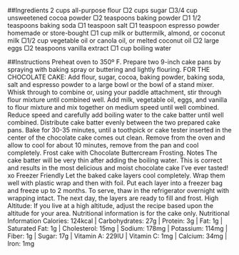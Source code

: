 ##Ingredients
2 cups all-purpose flour
▢2 cups sugar
▢3/4 cup unsweetened cocoa powder
▢2 teaspoons baking powder
▢1 1/2 teaspoons baking soda
▢1 teaspoon salt
▢1 teaspoon espresso powder homemade or store-bought
▢1 cup milk or buttermilk, almond, or coconut milk
▢1/2 cup vegetable oil or canola oil, or melted coconut oil
▢2 large eggs
▢2 teaspoons vanilla extract
▢1 cup boiling water

##Instructions 
Preheat oven to 350º F. Prepare two 9-inch cake pans by spraying with baking spray or buttering and lightly flouring.
FOR THE CHOCOLATE CAKE:
Add flour, sugar, cocoa, baking powder, baking soda, salt and espresso powder to a large bowl or the bowl of a stand mixer. Whisk through to combine or, using your paddle attachment, stir through flour mixture until combined well.
Add milk, vegetable oil, eggs, and vanilla to flour mixture and mix together on medium speed until well combined. Reduce speed and carefully add boiling water to the cake batter until well combined.
Distribute cake batter evenly between the two prepared cake pans. Bake for 30-35 minutes, until a toothpick or cake tester inserted in the center of the chocolate cake comes out clean.
Remove from the oven and allow to cool for about 10 minutes, remove from the pan and cool completely.
Frost cake with Chocolate Buttercream Frosting.
Notes
The cake batter will be very thin after adding the boiling water. This is correct and results in the most delicious and moist chocolate cake I’ve ever tasted! xo
Freezer Friendly
Let the baked cake layers cool completely. Wrap them well with plastic wrap and then with foil. Put each layer into a freezer bag and freeze up to 2 months. To serve, thaw in the refrigerator overnight with wrapping intact. The next day, the layers are ready to fill and frost.
High Altitude: If you live at a high altitude, adjust the recipe based upon the altitude for your area. 
Nutritional information is for the cake only.
Nutritional Information
Calories: 124kcal | Carbohydrates: 27g | Protein: 3g | Fat: 1g | Saturated Fat: 1g | Cholesterol: 15mg | Sodium: 178mg | Potassium: 114mg | Fiber: 1g | Sugar: 17g | Vitamin A: 229IU | Vitamin C: 1mg | Calcium: 34mg | Iron: 1mg
